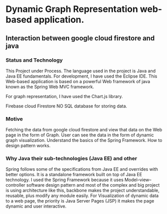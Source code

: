   # Dynamic Graph Representation web-based application. 
  
  ## Interaction between google cloud firestore and java   
      
  ### Status and Technology
      
  This Project under Process. The language used in the project is Java and Java EE fundamentals. For development, I have used the Eclipse IDE. 
  This Web-based application is based on a powerful Web framework of java known as the Spring Web MVC framework.
     
  For graph representation, I have used the Chart.js library. 
  
  Firebase cloud Firestore NO SQL database for storing data. 
  
     
     
   ### Motive
      
   Fetching the data from google cloud firestore and view that data on the Web page in the form of Graph.
   User can see the data in the form of dynamic graph visualization. 
   Understand the basics of the Spring Framework. How to design pattern works. 
      

   ### Why Java their sub-technologies (Java EE) and other 
      
   Spring follows some of the specifications from Java EE and overrides with better options. It is a standalone framework built on top of Java EE technology.
   I used the Spring Framework because it uses Model–view–controller software design pattern and most of the complex and big project is using architecture like this, backbone 	      makes the project understandable, reusable, plus modify any module easily. 
   For Visualization of dynamic data to a web page, the priority is Java Server Pages (JSP) it makes the page dynamic and user interactive.   
      
      
      
       
      
      
      
      
